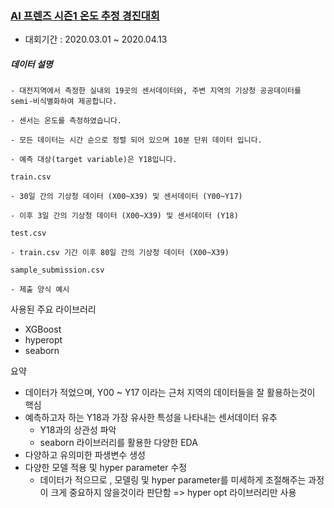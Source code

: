 ### [AI 프렌즈 시즌1 온도 추정 경진대회](https://dacon.io/competitions/official/235584/data/)

- 대회기간 : 2020.03.01 ~ 2020.04.13
##### 데이터 설명
```
- 대전지역에서 측정한 실내외 19곳의 센서데이터와, 주변 지역의 기상청 공공데이터를 semi-비식별화하여 제공합니다.

- 센서는 온도를 측정하였습니다.

- 모든 데이터는 시간 순으로 정렬 되어 있으며 10분 단위 데이터 입니다.

- 예측 대상(target variable)은 Y18입니다.

train.csv 

- 30일 간의 기상청 데이터 (X00~X39) 및 센서데이터 (Y00~Y17)

- 이후 3일 간의 기상청 데이터 (X00~X39) 및 센서데이터 (Y18)

test.csv 

- train.csv 기간 이후 80일 간의 기상청 데이터 (X00~X39)

sample_submission.csv

- 제출 양식 예시
```
사용된 주요 라이브러리
- XGBoost
- hyperopt
- seaborn

요약
- 데이터가 적었으며, Y00 ~ Y17 이라는 근처 지역의 데이터들을 잘 활용하는것이 핵심
- 예측하고자 하는 Y18과 가장 유사한 특성을 나타내는 센서데이터 유추
  - Y18과의 상관성 파악
  - seaborn 라이브러리를 활용한 다양한 EDA
- 다양하고 유의미한 파생변수 생성
- 다양한 모델 적용 및 hyper parameter 수정
  - 데이터가 적으므로 , 모델링 및 hyper parameter를 미세하게 조절해주는 과정이 크게 중요하지 않을것이라 판단함 => hyper opt 라이브러리만 사용
